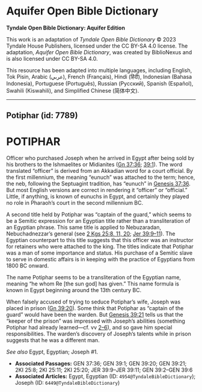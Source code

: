 # Aquifer Open Bible Dictionary

**Tyndale Open Bible Dictionary: Aquifer Edition**

This work is an adaptation of *Tyndale Open Bible Dictionary* © 2023 Tyndale House Publishers, licensed under the CC BY\-SA 4\.0 license. The adaptation, *Aquifer Open Bible Dictionary*, was created by BiblioNexus and is also licensed under CC BY\-SA 4\.0\.

This resource has been adapted into multiple languages, including English, Tok Pisin, Arabic (عربي), French (Français), Hindi (हिंदी), Indonesian (Bahasa Indonesia), Portuguese (Português), Russian (Русский), Spanish (Español), Swahili (Kiswahili), and Simplified Chinese (简体中文).



--------------------------------

## Potiphar (id: 7789)

POTIPHAR
========

Officer who purchased Joseph when he arrived in Egypt after being sold by his brothers to the Ishmaelites or Midianites ([Gn 37:36](https://ref.ly/Gen37:36); [39:1](https://ref.ly/Gen39:1)). The word translated “officer” is derived from an Akkadian word for a court official. By the first millennium, the meaning “eunuch” was attached to the term; hence, the neb, following the Septuagint tradition, has “eunuch” in [Genesis 37:36](https://ref.ly/Gen37:36). But most English versions are correct in rendering it “officer” or “official.” Little, if anything, is known of eunuchs in Egypt, and certainly they played no role in Pharaoh’s court in the second millennium BC.

A second title held by Potiphar was “captain of the guard,” which seems to be a Semitic expression for an Egyptian title rather than a transliteration of an Egyptian phrase. This same title is applied to Nebuzaradan, Nebuchadnezzar’s general (see [2 Kgs 25:8, 11, 20](https://ref.ly/2Kgs25:8,2Kgs25:11,2Kgs25:20); [Jer 39:9–11](https://ref.ly/Jer39:9-Jer39:11)). The Egyptian counterpart to this title suggests that this officer was an instructor for retainers who were attached to the king. The titles indicate that Potiphar was a man of some importance and status. His purchase of a Semitic slave to serve in domestic affairs is in keeping with the practice of Egyptians from 1800 BC onward.

The name Potiphar seems to be a transliteration of the Egyptian name, meaning “he whom Re \[the sun god] has given.” This name formula is known in Egypt beginning around the 13th century BC.

When falsely accused of trying to seduce Potiphar’s wife, Joseph was placed in prison ([Gn 39:20](https://ref.ly/Gen39:20)). Some think that Potiphar as “captain of the guard” would have been the warden. But [Genesis 39:21](https://ref.ly/Gen39:21) tells us that the “keeper of the prison” was impressed with Joseph’s abilities (something Potiphar had already learned—cf. vv [2–6](https://ref.ly/Gen39:2-Gen39:6)), and so gave him special responsibilities. The warden’s discovery of Joseph’s talents while in prison suggests that he was a different man.

*See also* Egypt, Egyptian; Joseph \#1.

* **Associated Passages:** GEN 37:36; GEN 39:1; GEN 39:20; GEN 39:21; 2KI 25:8; 2KI 25:11; 2KI 25:20; JER 39:9–JER 39:11; GEN 39:2–GEN 39:6
* **Associated Articles:** Egypt, Egyptian (ID: `4954@TyndaleBibleDictionary`); Joseph (ID: `6449@TyndaleBibleDictionary`)

